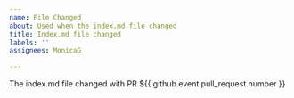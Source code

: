 ```yaml
---
name: File Changed
about: Used when the index.md file changed
title: Index.md file changed
labels: ''
assignees: MonicaG

---
```


The index.md file changed with PR ${{ github.event.pull_request.number }}
